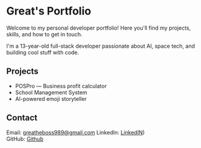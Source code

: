 # Great's Portfolio

Welcome to my personal developer portfolio! Here you'll find my projects, skills, and how to get in touch.

I'm a 13-year-old full-stack developer passionate about AI, space tech, and building cool stuff with code.

## Projects
- POSPro — Business profit calculator
- School Management System
- AI-powered emoji storyteller

## Contact
Email: greatheboss989@gmail.com
LinkedIn: [LinkedIN](https://linkedin.com/in/great-uvomata-411aab327/))  
GitHub: [Github](https://github.com/Gr8-blip)

